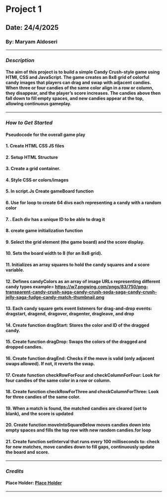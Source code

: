 # Project 1

## Date: 24/4/2025

### By: Maryam Aldoseri

---

### **_Description_**
#### The aim of this project is to build a simple Candy Crush-style game using HTMl, CSS and JavaScript. The game creates an 8x8 grid of colorful candy images that players can drag and swap with adjacent candies. When three or four candies of the same color align in a row or column, they disappear, and the player’s score increases. The candies above then fall down to fill empty spaces, and new candies appear at the top, allowing continuous gameplay.

---

### **_How to Get Started_**

#### Pseudocode for the overall game play
#### 1.	Create HTML CSS JS files
#### 2.	Setup HTML Structure 
#### 3.	Create a grid container.
#### 4.	Style CSS or colors/images
#### 5.	In script.Js Create gameBoard function
#### 6.	Use for loop to create 64 divs each representing a candy with a random color
#### 7.	. Each div has a unique ID to be able to drag it
#### 8.	create game initialization function 
#### 9.	Select the grid element (the game board) and the score display.
#### 10.	Sets the board width to 8 (for an 8x8 grid).
#### 11.	Initializes an array squares to hold the candy squares and a score variable.
#### 12.	Defines candyColors as an array of image URLs representing different candy types example= https://w7.pngwing.com/pngs/83/750/png-transparent-candy-crush-saga-candy-crush-soda-saga-candy-crush-jelly-saga-fudge-candy-match-thumbnail.png
#### 13.	Each candy square gets event listeners for drag-and-drop events: dragstart, dragend, dragover, dragenter, dragleave, and drop
#### 14.	 Create function dragStart: Stores the color and ID of the dragged candy.
#### 15.	Create function dragDrop: Swaps the colors of the dragged and dropped candies.
#### 16.	Create function dragEnd: Checks if the move is valid (only adjacent swaps allowed). If not, it reverts the swap.
#### 17.	Create function checkRowForFour and checkColumnForFour: Look for four candies of the same color in a row or column.
#### 18.	Create function checkRowForThree and checkColumnForThree: Look for three candies of the same color.
#### 19.	When a match is found, the matched candies are cleared (set to blank), and the score is updated
#### 20.	Create function moveIntoSquareBelow moves candies down into empty spaces and fills the top row with new random candies.for loop
#### 21.	Create function setInterval that runs every 100 milliseconds to: check for new matches, move candies down to fill gaps, continuously update the board and score.

---

### **_Credits_**

#### Place Holder: [Place Holder](http://www.PlaceHolder.com)

---
